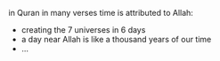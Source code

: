 in Quran in many verses time is attributed to Allah:

- creating the 7 universes in 6 days
- a day near Allah is like a thousand years of our time
- ...
